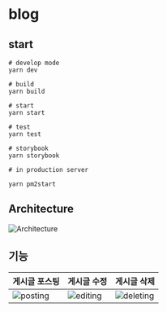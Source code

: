 # blog

## start

```
# develop mode
yarn dev

# build
yarn build

# start
yarn start

# test
yarn test

# storybook
yarn storybook

# in production server

yarn pm2start
```

## Architecture

![Architecture](https://user-images.githubusercontent.com/63279334/143603862-5243550d-49b0-4001-8a8a-501585405fc9.PNG)

## 기능

|게시글 포스팅|게시글 수정|게시글 삭제|
|------|---|---|
|![posting](https://user-images.githubusercontent.com/63279334/143604640-f1562793-b6eb-4b7a-b1ba-d80181f99c04.gif)|![editing](https://user-images.githubusercontent.com/63279334/143604792-c900e2fa-e250-426e-969b-4225d42a8d38.gif)|![deleting](https://user-images.githubusercontent.com/63279334/143604801-4c0378fb-dd89-4415-af60-58defd6fbcf2.gif)|

